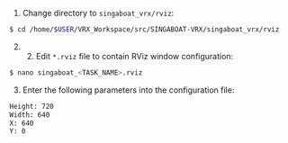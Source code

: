 1. Change directory to `singaboat_vrx/rviz`:
```bash
$ cd /home/$USER/VRX_Workspace/src/SINGABOAT-VRX/singaboat_vrx/rviz
```

2. 2. Edit `*.rviz` file to contain RViz window configuration:
```bash
$ nano singaboat_<TASK_NAME>.rviz
```

3. Enter the following parameters into the configuration file:
```bash
Height: 720
Width: 640
X: 640
Y: 0
```
